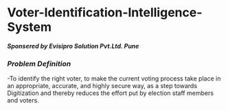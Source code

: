 # Voter-Identification-Intelligence-System
***Sponsered by Evisipro Solution Pvt.Ltd. Pune***

### ***Problem Definition*** ###
-To identify the right voter, to make the current
voting process take place in an appropriate, accurate, and highly secure way,
as a step towards Digitization and thereby reduces the effort put by election
staff members and voters.
